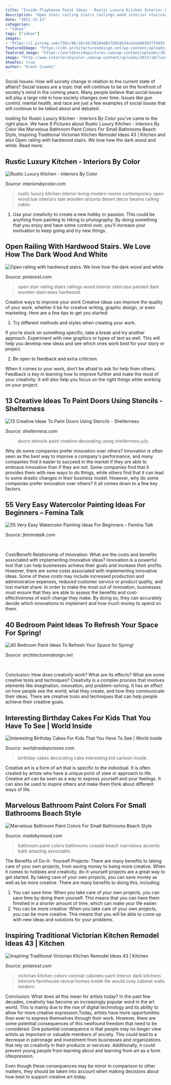 ```yaml
---
title: "Inside Playhouse Paint Ideas - Rustic Luxury Kitchen Interior Living Modern Rooms Contemporary Open Wood Bar Interiors Tate Wooden Arizona Desert Decor Beams Ceiling Cabin"
description: "Open stair railing stairs railings wood interior staircase painted dark wooden staircases hardwood"
date: "2022-12-13"
categories:
- "ideas"
tags: ["ideas"]
images:
- "https://i.pinimg.com/736x/96/10/4d/96104d0c7b92db34c41ea89303774455--open-staircase-wooden-staircases.jpg"
featuredImage: "https://cdn.architecturendesign.net/wp-content/uploads/2016/05/AD-Mint-Green-Bedroom-Color-40.jpg"
featured_image: "https://worldinsidepictures.com/wp-content/uploads/2018/10/cake-decorating-ideas-for-kids-beautiful-crayon-cake-and-other-great-cake-ideas-of-cake-decorating-ideas-for-kids.jpg"
image: "http://www.interiorsbycolor.com/wp-content/uploads/2013/10/luxury-rustic-living-room-kitchen-interior-design.jpg"
ShowToc: true
author: "Grant Crooks"
---
```



Social Issues: How will society change in relation to the current state of affairs?
Social issues are a topic that will continue to be on the forefront of society's mind in the coming years. Many people believe that social issues will play a large role in how society changes over time. Issues like gun control, mental health, and race are just a few examples of social issues that will continue to be talked about and debated.

	

		
looking for Rustic Luxury Kitchen - Interiors By Color you've came to the right place. We have 8 Pictures about Rustic Luxury Kitchen - Interiors By Color like Marvelous Bathroom Paint Colors For Small Bathrooms Beach Style, Inspiring Traditional Victorian Kitchen Remodel Ideas 43 | Kitchen and also Open railing with hardwood stairs. We love how the dark wood and white. Read more:
		
    
## Rustic Luxury Kitchen - Interiors By Color

<img loading=lazy src="http://www.interiorsbycolor.com/wp-content/uploads/2013/10/luxury-rustic-living-room-kitchen-interior-design.jpg" onerror="this.onerror=null;this.src='https://tse3.mm.bing.net/th?id=OIP.XGF9gkwjjB_SSKZUjjiJnQHaJQ&amp;pid=15.1';" alt="Rustic Luxury Kitchen - Interiors By Color">

_Source: interiorsbycolor.com_

>rustic luxury kitchen interior living modern rooms contemporary open wood bar interiors tate wooden arizona desert decor beams ceiling cabin. 

	

1. Use your creativity to create a new hobby or passion. This could be anything from painting to hiking to photography. By doing something that you enjoy and have some control over, you’ll increase your motivation to keep going and try new things.

    
## Open Railing With Hardwood Stairs. We Love How The Dark Wood And White

<img loading=lazy src="https://i.pinimg.com/736x/96/10/4d/96104d0c7b92db34c41ea89303774455--open-staircase-wooden-staircases.jpg" onerror="this.onerror=null;this.src='https://tse2.mm.bing.net/th?id=OIP.Quka6rZjOpeqLOUJT9a63AHaLI&amp;pid=15.1';" alt="Open railing with hardwood stairs. We love how the dark wood and white">

_Source: pinterest.com_

>open stair railing stairs railings wood interior staircase painted dark wooden staircases hardwood. 

	

Creative ways to improve your work
Creative ideas can improve the quality of your work, whether it be for creative writing, graphic design, or even marketing. Here are a few tips to get you started:
1. Try different methods and styles when creating your work.

If you’re stuck on something specific, take a break and try another approach. Experiment with new graphics or types of text as well. This will help you develop new ideas and see which ones work best for your story or project.

2. Be open to feedback and extra criticism.

When it comes to your work, don’t be afraid to ask for help from others. Feedback is key in learning how to improve further and make the most of your creativity. It will also help you focus on the right things while working on your project.


    
## 13 Creative Ideas To Paint Doors Using Stencils - Shelterness

<img loading=lazy src="http://i.shelterness.com/decorating-doors-with-stencils-5.jpg" onerror="this.onerror=null;this.src='https://tse3.mm.bing.net/th?id=OIP.jC2x874FWAhyXWCKitZERAAAAA&amp;pid=15.1';" alt="13 Creative Ideas To Paint Doors Using Stencils - Shelterness">

_Source: shelterness.com_

>doors stencils paint creative decorating using shelterness july. 

	

Why do some companies prefer innovation over others?
Innovation is often seen as the best way to improve a company's performance, and many companies find it easier to succeed in the market if they are able to embrace innovation than if they are not. Some companies find that it provides them with new ways to do things, while others find that it can lead to some drastic changes in their business model. However, why do some companies prefer innovation over others? It all comes down to a few key factors.

    
## 55 Very Easy Watercolor Painting Ideas For Beginners – Femina Talk

<img loading=lazy src="https://www.feminatalk.com/wp-content/uploads/2018/08/Very-Easy-Watercolor-Painting-Ideas-for-beginners00012.jpg" onerror="this.onerror=null;this.src='https://tse1.mm.bing.net/th?id=OIP.xVZTKcQQwhbMDw9A0d1K6gHaKe&amp;pid=15.1';" alt="55 Very Easy Watercolor Painting Ideas For Beginners – Femina Talk">

_Source: feminatalk.com_

>. 

	

Cost/Benefit Relationship of Innovation: What are the costs and benefits associated with implementing innovative ideas?
Innovation is a powerful tool that can help businesses achieve their goals and increase their profits. However, there are some costs associated with implementing innovative ideas. Some of these costs may include increased production and administrative expenses, reduced customer service or product quality, and lost market share. In order to make the most out of innovation, businesses must ensure that they are able to assess the benefits and cost-effectiveness of each change they make. By doing so, they can accurately decide which innovations to implement and how much money to spend on them.

    
## 40 Bedroom Paint Ideas To Refresh Your Space For Spring!

<img loading=lazy src="https://cdn.architecturendesign.net/wp-content/uploads/2016/05/AD-Mint-Green-Bedroom-Color-40.jpg" onerror="this.onerror=null;this.src='https://tse4.mm.bing.net/th?id=OIP.uCTZo1MmPp1r5Kg-G-iz7wHaEz&amp;pid=15.1';" alt="40 Bedroom Paint Ideas To Refresh Your Space for Spring!">

_Source: architecturendesign.net_

>. 

	

Conclusion: How does creativity work? What are its effects? What are some creative tools and techniques?
Creativity is a complex process that involves elements like imagination, innovation, and problem-solving. It has an effect on how people see the world, what they create, and how they communicate their ideas. There are creative tools and techniques that can help people achieve their creative goals.

    
## Interesting Birthday Cakes For Kids That You Have To See | World Inside

<img loading=lazy src="https://worldinsidepictures.com/wp-content/uploads/2018/10/cake-decorating-ideas-for-kids-beautiful-crayon-cake-and-other-great-cake-ideas-of-cake-decorating-ideas-for-kids.jpg" onerror="this.onerror=null;this.src='https://tse2.mm.bing.net/th?id=OIP.b7p-xw5arwf8lw2K6x2MFQHaJ5&amp;pid=15.1';" alt="Interesting Birthday Cakes For Kids That You Have To See | World inside">

_Source: worldinsidepictures.com_

>birthday cakes decorating cake interesting kid cartoon inside. 

	

Creative art is a form of art that is specific to the individual. It is often created by artists who have a unique point of view or approach to life. Creative art can be seen as a way to express yourself and your feelings. It can also be used to inspire others and make them think about different ways of life.

    
## Marvelous Bathroom Paint Colors For Small Bathrooms Beach Style

<img loading=lazy src="https://madebymood.com/wp-content/uploads/2019/02/Marvelous-bathroom-paint-colors-for-small-bathrooms-Beach-Style-Bathroom-in-Philadelphia-with-white-vanity-and-coastal-decor.jpg" onerror="this.onerror=null;this.src='https://tse3.mm.bing.net/th?id=OIP.oHFt-vLXL9ovth2EIohPJAHaLI&amp;pid=15.1';" alt="Marvelous Bathroom Paint Colors For Small Bathrooms Beach Style">

_Source: madebymood.com_

>bathroom paint colors bathrooms coastal beach marvelous accents bath amazing associates. 

	

The Benefits of Do-It- Yourself Projects: There are many benefits to taking care of your own projects, from saving money to being more creative.
When it comes to hobbies and creativity, do-it-yourself projects are a great way to get started. By taking care of your own projects, you can save money as well as be more creative. There are many benefits to doing this, including: 
1. You can save time: When you take care of your own projects, you can save time by doing them yourself. This means that you can have them finished in a shorter amount of time, which can make your life easier. 
2. You can be more creative: When you take care of your own projects, you can be more creative. This means that you will be able to come up with new ideas and solutions for your problems. 

    
## Inspiring Traditional Victorian Kitchen Remodel Ideas 43 | Kitchen

<img loading=lazy src="https://i.pinimg.com/736x/0c/ab/6a/0cab6acc26a5e6b2209a4eb5a998c155.jpg" onerror="this.onerror=null;this.src='https://tse1.mm.bing.net/th?id=OIP.Fwj84C3WidZk4aR4S5RNbgHaLG&amp;pid=15.1';" alt="Inspiring Traditional Victorian Kitchen Remodel Ideas 43 | Kitchen">

_Source: pinterest.com_

>victorian kitchen colors colonial cabinets paint interior dark kitchens interiors farmhouse revival homes inside tile would cosy cabinet walls modern. 

	

Conclusion: What does all this mean for artists today?
In the past few decades, creativity has become an increasingly popular word in the art world. This is mainly due to the rise of digital technology and its ability to allow for more creative expression.Today, artists have more opportunities than ever to express themselves through their work. However, there are some potential consequences of this newfound freedom that need to be considered.
One potential consequence is that people may no longer view artists as important or valuable members of society. This could lead to a decrease in patronage and investment from businesses and organizations that rely on creativity in their products or services. Additionally, it could prevent young people from learning about and learning from art as a form ofexpression.

Even though these consequences may be minor in comparison to other matters, they should be taken into account when making decisions about how best to support creative art today.

